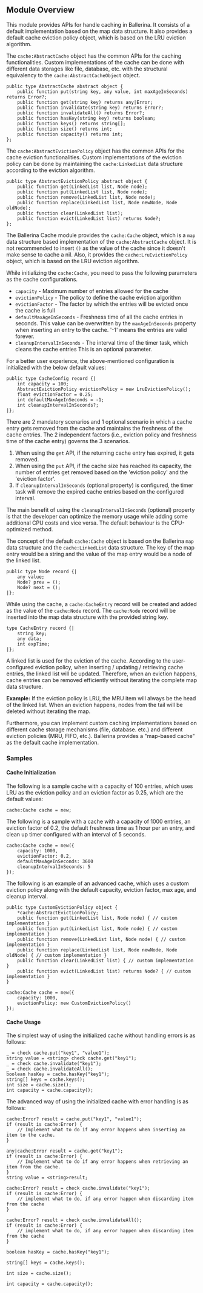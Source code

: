## Module Overview

This module provides APIs for handle caching in Ballerina. It consists of a default implementation based on the map data structure. It also provides a default cache eviction policy object, which is based on the LRU eviction algorithm.

The `cache:AbstractCache` object has the common APIs for the caching functionalities. Custom implementations of the cache can be done with different data storages like file, database, etc. with the structural equivalency to the `cache:AbstractCacheObject` object.

```ballerina
public type AbstractCache abstract object {
    public function put(string key, any value, int maxAgeInSeconds) returns Error?;
    public function get(string key) returns any|Error;
    public function invalidate(string key) returns Error?;
    public function invalidateAll() returns Error?;
    public function hasKey(string key) returns boolean;
    public function keys() returns string[];
    public function size() returns int;
    public function capacity() returns int;
};
```

The `cache:AbstractEvictionPolicy` object has the common APIs for the cache eviction functionalities. Custom implementations of the eviction policy can be done by maintaining the `cache:LinkedList` data structure according to the eviction algorithm.

```ballerina
public type AbstractEvictionPolicy abstract object {
    public function get(LinkedList list, Node node);
    public function put(LinkedList list, Node node);
    public function remove(LinkedList list, Node node);
    public function replace(LinkedList list, Node newNode, Node oldNode);
    public function clear(LinkedList list);
    public function evict(LinkedList list) returns Node?;
};
```

The Ballerina Cache module provides the `cache:Cache` object, which is a `map` data structure based implementation of the `cache:AbstractCache` object. It is not recommended to insert `()` as the value of the cache since it doesn't make sense to cache a nil. Also, it provides the `cache:LruEvictionPolicy` object, which is based on the LRU eviction algorithm.

While initializing the `cache:Cache`, you need to pass the following parameters as the cache configurations.
- `capacity` - Maximum number of entries allowed for the cache
- `evictionPolicy` - The policy to define the cache eviction algorithm
- `evictionFactor` - The factor by which the entries will be evicted once the cache is full
- `defaultMaxAgeInSeconds` - Freshness time of all the cache entries in seconds. This value can be overwritten by the
`maxAgeInSeconds` property when inserting an entry to the cache. '-1' means the entries are valid forever.
- `cleanupIntervalInSeconds` - The interval time of the timer task, which cleans the cache entries
This is an optional parameter.

For a better user experience, the above-mentioned configuration is initialized with the below default values:

```ballerina
public type CacheConfig record {|
    int capacity = 100;
    AbstractEvictionPolicy evictionPolicy = new LruEvictionPolicy();
    float evictionFactor = 0.25;
    int defaultMaxAgeInSeconds = -1;
    int cleanupIntervalInSeconds?;
|};
```

There are 2 mandatory scenarios and 1 optional scenario in which a cache entry gets removed from the cache and maintains the freshness of the cache entries. The 2 independent factors (i.e., eviction policy and freshness time of the cache entry) governs the 3 scenarios.

1. When using the `get` API, if the returning cache entry has expired, it gets removed.
2. When using the `put` API, if the cache size has reached its capacity, the number of entries get removed based on the
'eviction policy' and the 'eviction factor'.
3. If `cleanupIntervalInSeconds` (optional property) is configured, the timer task will remove the expired cache entries based on the configured interval.

The main benefit of using the `cleanupIntervalInSeconds` (optional) property is that the developer can optimize the memory usage while adding some additional CPU costs and vice versa. The default behaviour is the CPU-optimized method.

The concept of the default `cache:Cache` object is based on the Ballerina `map` data structure and the `cache:LinkedList` data structure. The key of the map entry would be a string and the value of the map entry would be a node of the linked list.

```ballerina
public type Node record {|
    any value;
    Node? prev = ();
    Node? next = ();
|};
```

While using the cache, a `cache:CacheEntry` record will be created and added as the value of the `cache:Node` record. The `cache:Node` record will be inserted into the map data structure with the provided string key.

```ballerina
type CacheEntry record {|
    string key;
    any data;
    int expTime;
|};
```

A linked list is used for the eviction of the cache. According to the user-configured eviction policy, when inserting / updating / retrieving cache entries, the linked list will be updated. Therefore, when an eviction happens, cache entries can be removed efficiently without iterating the complete map data structure.

**Example:** If the eviction policy is LRU, the MRU item will always be the head of the linked list. When an eviction happens, nodes from the tail will be deleted without iterating the map.

Furthermore, you can implement custom caching implementations based on different cache storage mechanisms (file, database. etc.) and different eviction policies (MRU, FIFO, etc.). Ballerina provides a "map-based cache" as the default cache implementation.

### Samples

#### Cache Initialization

The following is a sample cache with a capacity of 100 entries, which uses LRU as the eviction policy and an eviction factor as 0.25, which are the default values:
```ballerina
cache:Cache cache = new;
```

The following is a sample with a cache with a capacity of 1000 entries, an eviction factor of 0.2, the default freshness time as 1 hour per an entry, and clean up timer configured with an interval of 5 seconds.
```ballerina
cache:Cache cache = new({
    capacity: 1000,
    evictionFactor: 0.2,
    defaultMaxAgeInSeconds: 3600
    cleanupIntervalInSeconds: 5
});
```

The following is an example of an advanced cache, which uses a custom eviction policy along with the default capacity, eviction factor, max age, and cleanup interval.
```ballerina
public type CustomEvictionPolicy object {
    *cache:AbstractEvictionPolicy;
    public function get(LinkedList list, Node node) { // custom implementation }
    public function put(LinkedList list, Node node) { // custom implementation }
    public function remove(LinkedList list, Node node) { // custom implementation }
    public function replace(LinkedList list, Node newNode, Node oldNode) { // custom implementation }
    public function clear(LinkedList list) { // custom implementation }
    public function evict(LinkedList list) returns Node? { // custom implementation }
}

cache:Cache cache = new({
    capacity: 1000,
    evictionPolicy: new CustomEvictionPolicy()
});
```

#### Cache Usage

The simplest way of using the initialized cache without handling errors is as follows:
```ballerina
_ = check cache.put("key1", "value1");
string value = <string> check cache.get("key1");
_ = check cache.invalidate("key1");
_ = check cache.invalidateAll();
boolean hasKey = cache.hasKey("key1");
string[] keys = cache.keys();
int size = cache.size();
int capacity = cache.capacity();
```

The advanced way of using the initialized cache with error handling is as follows:
```ballerina
cache:Error? result = cache.put("key1", "value1");
if (result is cache:Error) {
    // Implement what to do if any error happens when inserting an item to the cache.
}

any|cache:Error result = cache.get("key1");
if (result is cache:Error) {
    // Implement what to do if any error happens when retrieving an item from the cache.
}
string value = <string>result;

cache:Error? result = check cache.invalidate("key1");
if (result is cache:Error) {
    // implement what to do, if any error happen when discarding item from the cache
}

cache:Error? result = check cache.invalidateAll();
if (result is cache:Error) {
    // implement what to do, if any error happen when discarding item from the cache
}

boolean hasKey = cache.hasKey("key1");

string[] keys = cache.keys();

int size = cache.size();

int capacity = cache.capacity();
```

